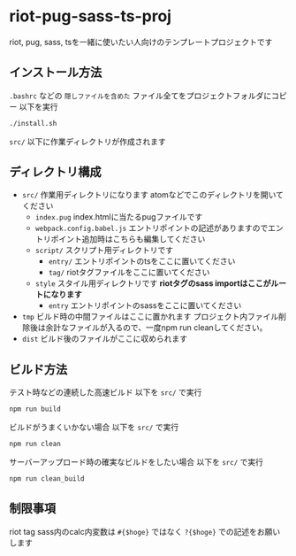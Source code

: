 # riot-pug-sass-ts-proj
riot, pug, sass, tsを一緒に使いたい人向けのテンプレートプロジェクトです

## インストール方法
`.bashrc` などの `隠しファイルを含めた` ファイル全てをプロジェクトフォルダにコピー
以下を実行
```bash
./install.sh
```
`src/` 以下に作業ディレクトリが作成されます

## ディレクトリ構成
* `src/` 作業用ディレクトリになります atomなどでこのディレクトリを開いてください
    * `index.pug` index.htmlに当たるpugファイルです
    * `webpack.config.babel.js` エントリポイントの記述がありますのでエントリポイント追加時はこちらも編集してください
    * `script/` スクリプト用ディレクトリです
        * `entry/` エントリポイントのtsをここに置いてください
        * `tag/` riotタグファイルをここに置いてください
    * `style` スタイル用ディレクトリです **riotタグのsass importはここがルートになります**
        * `entry` エントリポイントのsassをここに置いてください
* `tmp` ビルド時の中間ファイルはここに置かれます プロジェクト内ファイル削除後は余計なファイルが入るので、一度npm run cleanしてください。
* `dist` ビルド後のファイルがここに収められます

## ビルド方法
テスト時などの連続した高速ビルド
以下を `src/` で実行
```bash
npm run build
```

ビルドがうまくいかない場合
以下を `src/` で実行
```bash
npm run clean
```

サーバーアップロード時の確実なビルドをしたい場合
以下を `src/` で実行
```bash
npm run clean_build
```

## 制限事項
riot tag sass内のcalc内変数は `#{$hoge}` ではなく `?{$hoge}` での記述をお願いします
